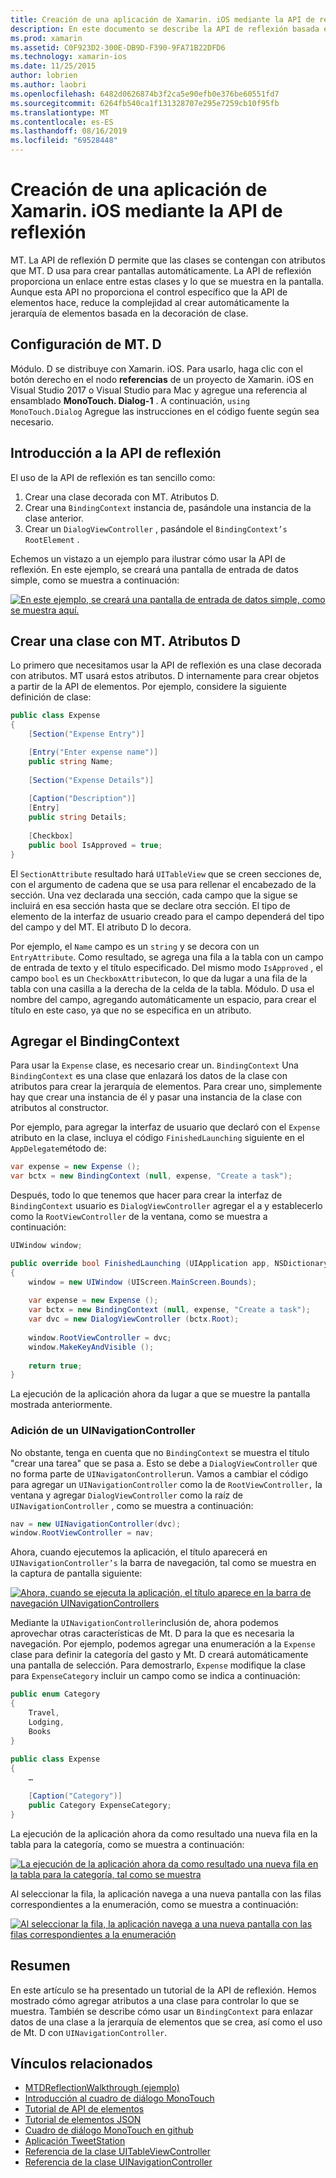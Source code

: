 ```yaml
---
title: Creación de una aplicación de Xamarin. iOS mediante la API de reflexión
description: En este documento se describe la API de reflexión basada en atributos MonoTouch. Dialog, que crea la interfaz de usuario basada en clases representadas con atributos.
ms.prod: xamarin
ms.assetid: C0F923D2-300E-DB9D-F390-9FA71B22DFD6
ms.technology: xamarin-ios
ms.date: 11/25/2015
author: lobrien
ms.author: laobri
ms.openlocfilehash: 6482d0626874b3f2ca5e90efb0e376be60551fd7
ms.sourcegitcommit: 6264fb540ca1f131328707e295e7259cb10f95fb
ms.translationtype: MT
ms.contentlocale: es-ES
ms.lasthandoff: 08/16/2019
ms.locfileid: "69528448"
---
```

# <a name="creating-a-xamarinios-application-using-the-reflection-api"></a>Creación de una aplicación de Xamarin. iOS mediante la API de reflexión

MT. La API de reflexión D permite que las clases se contengan con atributos que MT. D usa para crear pantallas automáticamente. La API de reflexión proporciona un enlace entre estas clases y lo que se muestra en la pantalla. Aunque esta API no proporciona el control específico que la API de elementos hace, reduce la complejidad al crear automáticamente la jerarquía de elementos basada en la decoración de clase.

## <a name="setting-up-mtd"></a>Configuración de MT. D

Módulo. D se distribuye con Xamarin. iOS. Para usarlo, haga clic con el botón derecho en el nodo **referencias** de un proyecto de Xamarin. iOS en Visual Studio 2017 o Visual Studio para Mac y agregue una referencia al ensamblado **MonoTouch. Dialog-1** . A continuación, `using MonoTouch.Dialog` Agregue las instrucciones en el código fuente según sea necesario.

## <a name="getting-started-with-the-reflection-api"></a>Introducción a la API de reflexión

El uso de la API de reflexión es tan sencillo como:

1. Crear una clase decorada con MT. Atributos D.
1. Crear una `BindingContext` instancia de, pasándole una instancia de la clase anterior. 
1. Crear un `DialogViewController` , pasándole el `BindingContext’s` `RootElement` . 


Echemos un vistazo a un ejemplo para ilustrar cómo usar la API de reflexión. En este ejemplo, se creará una pantalla de entrada de datos simple, como se muestra a continuación:

 [![](reflection-api-walkthrough-images/01-expense-entry.png "En este ejemplo, se creará una pantalla de entrada de datos simple, como se muestra aquí.")](reflection-api-walkthrough-images/01-expense-entry.png#lightbox)

## <a name="creating-a-class-with-mtd-attributes"></a>Crear una clase con MT. Atributos D

Lo primero que necesitamos usar la API de reflexión es una clase decorada con atributos. MT usará estos atributos. D internamente para crear objetos a partir de la API de elementos. Por ejemplo, considere la siguiente definición de clase:

```csharp
public class Expense
{
    [Section("Expense Entry")]

    [Entry("Enter expense name")]
    public string Name;
        
    [Section("Expense Details")]
  
    [Caption("Description")]
    [Entry]
    public string Details;
        
    [Checkbox]
    public bool IsApproved = true;
}
```

El `SectionAttribute` resultado hará `UITableView` que se creen secciones de, con el argumento de cadena que se usa para rellenar el encabezado de la sección. Una vez declarada una sección, cada campo que la sigue se incluirá en esa sección hasta que se declare otra sección.
El tipo de elemento de la interfaz de usuario creado para el campo dependerá del tipo del campo y del MT. El atributo D lo decora.

Por ejemplo, el `Name` campo es un `string` y se decora con un `EntryAttribute`. Como resultado, se agrega una fila a la tabla con un campo de entrada de texto y el título especificado. Del mismo modo `IsApproved` , el campo `bool` es un `CheckboxAttribute`con, lo que da lugar a una fila de la tabla con una casilla a la derecha de la celda de la tabla. Módulo. D usa el nombre del campo, agregando automáticamente un espacio, para crear el título en este caso, ya que no se especifica en un atributo.

## <a name="adding-the-bindingcontext"></a>Agregar el BindingContext

Para usar la `Expense` clase, es necesario crear un. `BindingContext` Una `BindingContext` es una clase que enlazará los datos de la clase con atributos para crear la jerarquía de elementos. Para crear uno, simplemente hay que crear una instancia de él y pasar una instancia de la clase con atributos al constructor.

Por ejemplo, para agregar la interfaz de usuario que declaró con el `Expense` atributo en la clase, incluya el código `FinishedLaunching` siguiente en el `AppDelegate`método de:

```csharp
var expense = new Expense ();
var bctx = new BindingContext (null, expense, "Create a task");
```

Después, todo lo que tenemos que hacer para crear la interfaz de `BindingContext` usuario es `DialogViewController` agregar el a y establecerlo como la `RootViewController` de la ventana, como se muestra a continuación:

```csharp
UIWindow window;

public override bool FinishedLaunching (UIApplication app, NSDictionary options)
{   
    window = new UIWindow (UIScreen.MainScreen.Bounds);
            
    var expense = new Expense ();
    var bctx = new BindingContext (null, expense, "Create a task");
    var dvc = new DialogViewController (bctx.Root);
            
    window.RootViewController = dvc;
    window.MakeKeyAndVisible ();
            
    return true;
}
```

La ejecución de la aplicación ahora da lugar a que se muestre la pantalla mostrada anteriormente.

### <a name="adding-a-uinavigationcontroller"></a>Adición de un UINavigationController

No obstante, tenga en cuenta que no `BindingContext` se muestra el título "crear una tarea" que se pasa a. Esto se debe a `DialogViewController` que no forma parte de `UINavigatonController`un. Vamos a cambiar el código para agregar un `UINavigationController` como la de `RootViewController,` la ventana y agregar `DialogViewController` como la raíz de `UINavigationController` , como se muestra a continuación:

```csharp
nav = new UINavigationController(dvc);
window.RootViewController = nav;
```

Ahora, cuando ejecutemos la aplicación, el título aparecerá en `UINavigationController’s` la barra de navegación, tal como se muestra en la captura de pantalla siguiente:

 [![](reflection-api-walkthrough-images/02-create-task.png "Ahora, cuando se ejecuta la aplicación, el título aparece en la barra de navegación UINavigationControllers")](reflection-api-walkthrough-images/02-create-task.png#lightbox)

Mediante la `UINavigationController`inclusión de, ahora podemos aprovechar otras características de Mt. D para la que es necesaria la navegación. Por ejemplo, podemos agregar una enumeración a la `Expense` clase para definir la categoría del gasto y Mt. D creará automáticamente una pantalla de selección. Para demostrarlo, `Expense` modifique la clase para `ExpenseCategory` incluir un campo como se indica a continuación:

```csharp
public enum Category
{
    Travel,
    Lodging,
    Books
}
        
public class Expense
{
    …

    [Caption("Category")]
    public Category ExpenseCategory;
}
```

La ejecución de la aplicación ahora da como resultado una nueva fila en la tabla para la categoría, como se muestra a continuación:

 [![](reflection-api-walkthrough-images/03-set-details.png "La ejecución de la aplicación ahora da como resultado una nueva fila en la tabla para la categoría, tal como se muestra")](reflection-api-walkthrough-images/03-set-details.png#lightbox)

Al seleccionar la fila, la aplicación navega a una nueva pantalla con las filas correspondientes a la enumeración, como se muestra a continuación:

 [![](reflection-api-walkthrough-images/04-set-category.png "Al seleccionar la fila, la aplicación navega a una nueva pantalla con las filas correspondientes a la enumeración")](reflection-api-walkthrough-images/04-set-category.png#lightbox)

 <a name="Summary" />


## <a name="summary"></a>Resumen

En este artículo se ha presentado un tutorial de la API de reflexión. Hemos mostrado cómo agregar atributos a una clase para controlar lo que se muestra. También se describe cómo usar un `BindingContext` para enlazar datos de una clase a la jerarquía de elementos que se crea, así como el uso de Mt. D con `UINavigationController`.


## <a name="related-links"></a>Vínculos relacionados

- [MTDReflectionWalkthrough (ejemplo)](https://docs.microsoft.com/samples/xamarin/ios-samples/mtdreflectionwalkthrough)
- [Introducción al cuadro de diálogo MonoTouch](~/ios/user-interface/monotouch.dialog/index.md)
- [Tutorial de API de elementos](~/ios/user-interface/monotouch.dialog/elements-api-walkthrough.md)
- [Tutorial de elementos JSON](~/ios/user-interface/monotouch.dialog/monotouch.dialog-json-markup.md)
- [Cuadro de diálogo MonoTouch en github](https://github.com/migueldeicaza/MonoTouch.Dialog)
- [Aplicación TweetStation](https://github.com/migueldeicaza/TweetStation)
- [Referencia de la clase UITableViewController](https://developer.apple.com/library/ios/#DOCUMENTATION/UIKit/Reference/UITableViewController_Class/Reference/Reference.html)
- [Referencia de la clase UINavigationController](https://developer.apple.com/library/ios/#documentation/UIKit/Reference/UINavigationController_Class/Reference/Reference.html)
